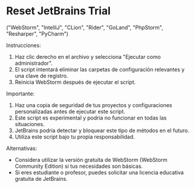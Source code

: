 # Reset JetBrains Trial

("WebStorm", "IntelliJ", "CLion", "Rider", "GoLand", "PhpStorm", "Resharper", "PyCharm")

Instrucciones:

1. Haz clic derecho en el archivo y selecciona "Ejecutar como administrador".
2. El script intentará eliminar las carpetas de configuración relevantes y una clave de registro.
3. Reinicia WebStorm después de ejecutar el script.

Importante:

1. Haz una copia de seguridad de tus proyectos y configuraciones personalizadas antes de ejecutar este script.
2. Este script es experimental y podría no funcionar en todas las situaciones.
3. JetBrains podría detectar y bloquear este tipo de métodos en el futuro.
4. Utiliza este script bajo tu propia responsabilidad.

Alternativas:

* Considera utilizar la versión gratuita de WebStorm (WebStorm Community Edition) si tus necesidades son básicas.
* Si eres estudiante o profesor, puedes solicitar una licencia educativa gratuita de JetBrains.
